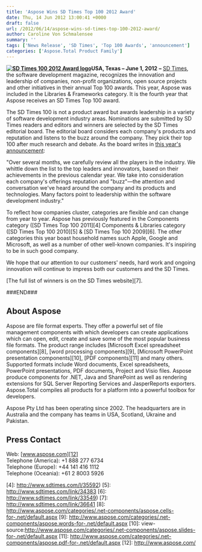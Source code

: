```yaml
---
title: 'Aspose Wins SD Times Top 100 2012 Award'
date: Thu, 14 Jun 2012 13:00:41 +0000
draft: false
url: /2012/06/14/aspose-wins-sd-times-top-100-2012-award/
author: Caroline Von Schmalensee
summary: ''
tags: ['News Release', 'SD Times', 'Top 100 Awards', 'announcement']
categories: ['Aspose.Total Product Family']
---
```


**[![SD Times 100 2012 Award logo][1]](https://blog.aspose.com/wp-content/uploads/sites/2/2012/06/2012SDT100_logo_120x123.gif)USA, Texas – June 1, 2012** **–** [SD Times][2], the software development magazine, recognizes the innovation and leadership of companies, non-profit organizations, open source projects and other initiatives in their annual Top 100 awards. This year, Aspose was included in the Libraries & Frameworks category. It is the fourth year that Aspose receives an SD Times Top 100 award.

The SD Times 100 is not a product award but awards leadership in a variety of software development industry areas. Nominations are submitted by SD Times readers and editors and winners are selected by the SD Times editorial board. The editorial board considers each company's products and reputation and listens to the buzz around the company. They pick their top 100 after much research and debate. As the board writes in [this year's announcement][3]:

"Over several months, we carefully review all the players in the industry. We whittle down the list to the top leaders and innovators, based on their achievements in the previous calendar year. We take into consideration each company's offerings reputation and "buzz"—the attention and conversation we've heard around the company and its products and technologies. Many factors point to leadership within the software development industry."

To reflect how companies cluster, categories are flexible and can change from year to year. Aspose has previously featured in the Components category ([SD Times Top 100 2011][4] Components & Libraries category ([SD Times Top 100 2010][5] & [SD Times Top 100 2009][6]. The other categories this year boast household names such Apple, Google and Microsoft, as well as a number of other well-known companies. It's inspiring to be in such good company.

We hope that our attention to our customers' needs, hard work and ongoing innovation will continue to impress both our customers and the SD Times.

[The full list of winners is on the SD Times website][7].

###END###

## About Aspose

Aspose are file format experts. They offer a powerful set of file management components with which developers can create applications which can open, edit, create and save some of the most popular business file formats. The product range includes [Microsoft Excel spreadsheet components][8], [word processing components][9], [Microsoft PowerPoint presentation components][10], [PDF components][11] and many others. Supported formats include Word documents, Excel spreadsheets, PowerPoint presentations, PDF documents, Project and Visio files. Aspose produce components for .NET, Java and SharePoint as well as rendering extensions for SQL Server Reporting Services and JasperReports exporters. Aspose.Total compiles all products for a platform into a powerful toolbox for developers.

Aspose Pty Ltd has been operating since 2002. The headquarters are in Australia and the company has teams in USA, Scotland, Ukraine and Pakistan.

## Press Contact

Web: [www.aspose.com][12]  
Telephone (America): +1 888 277 6734  
Telephone (Europe): +44 141 416 1112  
Telephone (Oceania): +61 2 8003 5926




[1]: https://blog.aspose.com/wp-content/uploads/sites/2/2012/06/2012SDT100_logo_120x123.gif "SD Times 100 2012 Award logo"
[2]: http://www.sdtimes.com/
[3]: http://www.sdtimes.com/link/36641
[4]: http://www.sdtimes.com/l/35592)
[5]: http://www.sdtimes.com/link/34383
[6]: http://www.sdtimes.com/link/33549)
[7]: http://www.sdtimes.com/link/36641
[8]: http://www.aspose.com/categories/.net-components/aspose.cells-for-.net/default.aspx
[9]: http://www.aspose.com/categories/.net-components/aspose.words-for-.net/default.aspx
[10]: view-source:http://www.aspose.com/categories/.net-components/aspose.slides-for-.net/default.aspx
[11]: http://www.aspose.com/categories/.net-components/aspose.pdf-for-.net/default.aspx
[12]: http://www.aspose.com/




